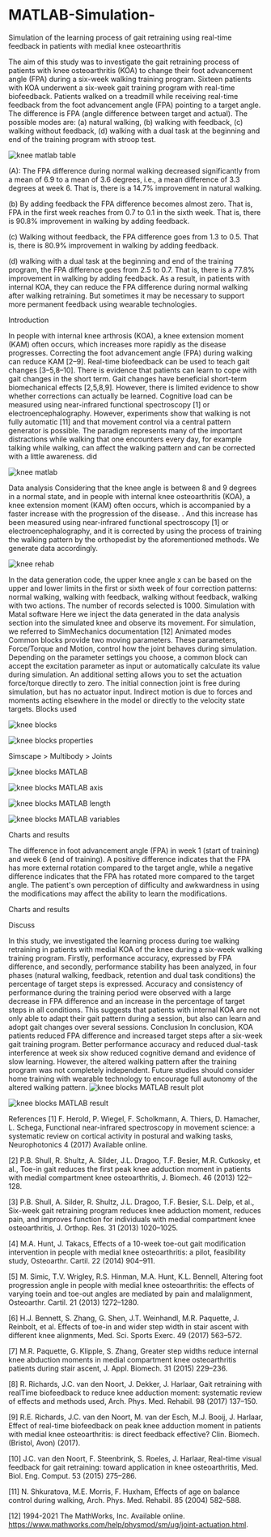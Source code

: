 # MATLAB-Simulation-
Simulation of the learning process of gait retraining using real-time feedback in patients with medial knee osteoarthritis


The aim of this study was to investigate the gait retraining process of patients with knee osteoarthritis (KOA) to change their foot advancement angle (FPA) during a six-week walking training program. Sixteen patients with KOA underwent a six-week gait training program with real-time biofeedback. Patients walked on a treadmill while receiving real-time feedback from the foot advancement angle (FPA) pointing to a target angle. The difference is FPA (angle difference between target and actual). The possible modes are: (a) natural walking, (b) walking with feedback, (c) walking without feedback, (d) walking with a dual task at the beginning and end of the training program with stroop test.

![knee matlab table](https://github.com/RoshaSoft/MATLAB-Simulation-/assets/85801966/80607973-86fe-4577-8b44-49134eb2c262)

(A): The FPA difference during normal walking decreased significantly from a mean of 6.9 to a mean of 3.6 degrees, i.e., a mean difference of 3.3 degrees at week 6.
That is, there is a 14.7% improvement in natural walking.

(b) By adding feedback the FPA difference becomes almost zero. That is, FPA in the first week reaches from 0.7 to 0.1 in the sixth week.
That is, there is 90.8% improvement in walking by adding feedback.

(c) Walking without feedback, the FPA difference goes from 1.3 to 0.5.
That is, there is 80.9% improvement in walking by adding feedback.

(d) walking with a dual task at the beginning and end of the training program, the FPA difference goes from 2.5 to 0.7.
That is, there is a 77.8% improvement in walking by adding feedback.
As a result, in patients with internal KOA, they can reduce the FPA difference during normal walking after walking retraining. But sometimes it may be necessary to support more permanent feedback using wearable technologies.




Introduction

In people with internal knee arthrosis (KOA), a knee extension moment (KAM) often occurs, which increases more rapidly as the disease progresses.
Correcting the foot advancement angle (FPA) during walking can reduce KAM [2–9]. Real-time biofeedback can be used to teach gait changes [3–5,8–10]. There is evidence that patients can learn to cope with gait changes in the short term. Gait changes have beneficial short-term biomechanical effects [2,5,8,9]. However, there is limited evidence to show whether corrections can actually be learned.
Cognitive load can be measured using near-infrared functional spectroscopy [1] or electroencephalography.
However, experiments show that walking is not fully automatic [11] and that movement control via a central pattern generator is possible. The paradigm represents many of the important distractions while walking that one encounters every day, for example talking while walking, can affect the walking pattern and can be corrected with a little awareness. did


![knee matlab](https://github.com/RoshaSoft/MATLAB-Simulation-/assets/85801966/bec24324-d23a-439d-b050-c09712a80ee8)


Data analysis
Considering that the knee angle is between 8 and 9 degrees in a normal state, and in people with internal knee osteoarthritis (KOA), a knee extension moment (KAM) often occurs, which is accompanied by a faster increase with the progression of the disease. . And this increase has been measured using near-infrared functional spectroscopy [1] or electroencephalography, and it is corrected by using the process of training the walking pattern by the orthopedist by the aforementioned methods. We generate data accordingly.

![knee rehab](https://github.com/RoshaSoft/MATLAB-Simulation-/assets/85801966/03bc944a-a72d-4550-8040-98de335b004f)


In the data generation code, the upper knee angle x can be based on the upper and lower limits in the first or sixth week of four correction patterns: normal walking, walking with feedback, walking without feedback, walking with two actions. The number of records selected is 1000.
Simulation with Matal software
Here we inject the data generated in the data analysis section into the simulated knee and observe its movement.
For simulation, we referred to SimMechanics documentation [12]
Animated modes
Common blocks provide two moving parameters. These parameters, Force/Torque and Motion, control how the joint behaves during simulation. Depending on the parameter settings you choose, a common block can accept the excitation parameter as input or automatically calculate its value during simulation. An additional setting allows you to set the actuation force/torque directly to zero. The initial connection joint is free during simulation, but has no actuator input. Indirect motion is due to forces and moments acting elsewhere in the model or directly to the velocity state targets.
Blocks used

![knee blocks](https://github.com/RoshaSoft/MATLAB-Simulation-/assets/85801966/b0167d91-82d2-40e8-aef5-942dfc76d8c6)

![knee blocks properties](https://github.com/RoshaSoft/MATLAB-Simulation-/assets/85801966/438dc6f3-6929-4437-9df0-523eec366bd3)

Simscape > Multibody > Joints

![knee blocks MATLAB](https://github.com/RoshaSoft/MATLAB-Simulation-/assets/85801966/4af9f61e-0858-48a2-92bf-efe9582e0482)


![knee blocks MATLAB axis](https://github.com/RoshaSoft/MATLAB-Simulation-/assets/85801966/baf7d198-0d1e-445c-9ce6-3fbd176512c4)


![knee blocks MATLAB length](https://github.com/RoshaSoft/MATLAB-Simulation-/assets/85801966/7806fc10-62b7-4be9-8d6d-4447d68ca53c)


![knee blocks MATLAB variables](https://github.com/RoshaSoft/MATLAB-Simulation-/assets/85801966/fc4a39b6-18ca-4d57-abda-f9248d8474a4)


Charts and results



The difference in foot advancement angle (FPA) in week 1 (start of training) and week 6 (end of training). A positive difference indicates that the FPA has more external rotation compared to the target angle, while a negative difference indicates that the FPA has rotated more compared to the target angle. The patient's own perception of difficulty and awkwardness in using the modifications may affect the ability to learn the modifications.


Charts and results



Discuss


In this study, we investigated the learning process during toe walking retraining in patients with medial KOA of the knee during a six-week walking training program. Firstly, performance accuracy, expressed by FPA difference, and secondly, performance stability has been analyzed, in four phases (natural walking, feedback, retention and dual task conditions) the percentage of target steps is expressed. Accuracy and consistency of performance during the training period were observed with a large decrease in FPA difference and an increase in the percentage of target steps in all conditions. This suggests that patients with internal KOA are not only able to adapt their gait pattern during a session, but also can learn and adopt gait changes over several sessions.
Conclusion
In conclusion, KOA patients reduced FPA difference and increased target steps after a six-week gait training program. Better performance accuracy and reduced dual-task interference at week six show reduced cognitive demand and evidence of slow learning. However, the altered walking pattern after the training program was not completely independent. Future studies should consider home training with wearable technology to encourage full autonomy of the altered walking pattern.
![knee blocks MATLAB result plot](https://github.com/RoshaSoft/MATLAB-Simulation-/assets/85801966/3dbac823-cf0a-40a5-aba3-013b8f2edb03)

![knee blocks MATLAB result](https://github.com/RoshaSoft/MATLAB-Simulation-/assets/85801966/b9f2ee36-ed0f-450e-bc84-57c706e231cd)



References
[1] F. Herold, P. Wiegel, F. Scholkmann, A. Thiers, D. Hamacher, L. Schega, Functional near-infrared spectroscopy in movement science: a systematic review on cortical activity in postural and walking tasks, Neurophotonics 4 (2017) Available online.

[2] P.B. Shull, R. Shultz, A. Silder, J.L. Dragoo, T.F. Besier, M.R. Cutkosky, et al., Toe-in gait reduces the first peak knee adduction moment in patients with medial compartment knee osteoarthritis, J. Biomech. 46 (2013) 122–128. 

[3] P.B. Shull, A. Silder, R. Shultz, J.L. Dragoo, T.F. Besier, S.L. Delp, et al., Six-week gait retraining program reduces knee adduction moment, reduces pain, and improves function for individuals with medial compartment knee osteoarthritis, J. Orthop. Res. 31 (2013) 1020–1025.

[4] M.A. Hunt, J. Takacs, Effects of a 10-week toe-out gait modification intervention in people with medial knee osteoarthritis: a pilot, feasibility study, Osteoarthr. Cartil. 22 (2014) 904–911. 

[5] M. Simic, T.V. Wrigley, R.S. Hinman, M.A. Hunt, K.L. Bennell, Altering foot progression angle in people with medial knee osteoarthritis: the effects of varying toein and toe-out angles are mediated by pain and malalignment, Osteoarthr. Cartil. 21 (2013) 1272–1280. 

[6] H.J. Bennett, S. Zhang, G. Shen, J.T. Weinhandl, M.R. Paquette, J. Reinbolt, et al. Effects of toe-in and wider step width in stair ascent with different knee alignments, Med. Sci. Sports Exerc. 49 (2017) 563–572. 

[7] M.R. Paquette, G. Klipple, S. Zhang, Greater step widths reduce internal knee abduction moments in medial compartment knee osteoarthritis patients during stair ascent, J. Appl. Biomech. 31 (2015) 229–236. 

[8] R. Richards, J.C. van den Noort, J. Dekker, J. Harlaar, Gait retraining with realTime biofeedback to reduce knee adduction moment: systematic review of effects and methods used, Arch. Phys. Med. Rehabil. 98 (2017) 137–150. 

[9] R.E. Richards, J.C. van den Noort, M. van der Esch, M.J. Booij, J. Harlaar, Effect of real-time biofeedback on peak knee adduction moment in patients with medial knee osteoarthritis: is direct feedback effective? Clin. Biomech. (Bristol, Avon) (2017).

[10] J.C. van den Noort, F. Steenbrink, S. Roeles, J. Harlaar, Real-time visual feedback for gait retraining: toward application in knee osteoarthritis, Med. Biol. Eng. Comput. 53 (2015) 275–286.

[11] N. Shkuratova, M.E. Morris, F. Huxham, Effects of age on balance control during walking, Arch. Phys. Med. Rehabil. 85 (2004) 582–588.

[12] 1994-2021 The MathWorks, Inc. Available online. https://www.mathworks.com/help/physmod/sm/ug/joint-actuation.html.
